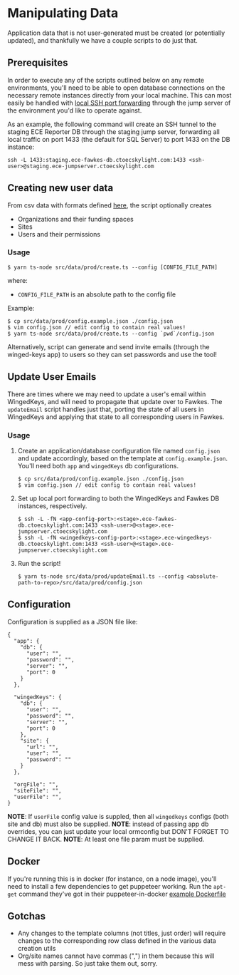# Manipulating Data
Application data that is not user-generated must be created (or potentially updated), and thankfully we have a couple scripts to do just that.

## Prerequisites
In order to execute any of the scripts outlined below on any remote environments, you'll need to be able to open database connections on the necessary remote instances directly from your local machine.  This can most easily be handled with [local SSH port forwarding](https://www.ssh.com/academy/ssh/tunneling/example#local-forwarding) through the jump server of the environment you'd like to operate against.

As an example, the following command will create an SSH tunnel to the staging ECE Reporter DB through the staging jump server, forwarding all local traffic on port 1433 (the default for SQL Server) to port 1433 on the DB instance:

```
ssh -L 1433:staging.ece-fawkes-db.ctoecskylight.com:1433 <ssh-user>@staging.ece-jumpserver.ctoecskylight.com
```

## Creating new user data
From csv data with formats defined [here](https://docs.google.com/spreadsheets/d/1H7Q5sPkcGqgdZdqzJpH2f-PluQgEfLZ6Dxy4xmIQTZ4/edit#gid=664790308), the script optionally creates
- Organizations and their funding spaces
- Sites
- Users and their permissions

### Usage
```
$ yarn ts-node src/data/prod/create.ts --config [CONFIG_FILE_PATH]
```
where:
- `CONFIG_FILE_PATH` is an absolute path to the config file

Example:
```
$ cp src/data/prod/config.example.json ./config.json
$ vim config.json // edit config to contain real values!
$ yarn ts-node src/data/prod/create.ts --config `pwd`/config.json
```

Alternatively, script can generate and send invite emails (through the winged-keys app) to users so they can set passwords and use the tool!

## Update User Emails
There are times where we may need to update a user's email within WingedKeys, and will need to propagate that update over to Fawkes.  The `updateEmail` script handles just that, porting the state of all users in WingedKeys and applying that state to all corresponding users in Fawkes.

### Usage
1. Create an application/database configuration file named `config.json` and update accordingly, based on the template at `config.example.json`.  You'll need both `app` and `wingedKeys` db configurations.
   ```
   $ cp src/data/prod/config.example.json ./config.json
   $ vim config.json // edit config to contain real values!
   ```
1. Set up local port forwarding to both the WingedKeys and Fawkes DB instances, respectively.
   ```
   $ ssh -L -fN <app-config-port>:<stage>.ece-fawkes-db.ctoecskylight.com:1433 <ssh-user>@<stage>.ece-jumpserver.ctoecskylight.com
   $ ssh -L -fN <wingedkeys-config-port>:<stage>.ece-wingedkeys-db.ctoecskylight.com:1433 <ssh-user>@<stage>.ece-jumpserver.ctoecskylight.com
   ```
1. Run the script!
   ```
   $ yarn ts-node src/data/prod/updateEmail.ts --config <absolute-path-to-repo>/src/data/prod/config.json
   ```

## Configuration
Configuration is supplied as a JSON file like:
```
{
  "app": {
    "db": {
      "user": "",
      "password": "",
      "server": "",
      "port": 0
    }
  },

  "wingedKeys": {
    "db": {
      "user": "",
      "password": "",
      "server": "",
      "port": 0
    },
    "site": {
      "url": "",
      "user": "",
      "password": ""
    }
  },

  "orgFile": "",
  "siteFile": "",
  "userFile": "",
}
```
**NOTE**: If `userFile` config value is suppled, then all `wingedkeys` configs (both site and db) must also be supplied.
**NOTE**: instead of passing app db overrides, you can just update your local ormconfig but DON'T FORGET TO CHANGE IT BACK.
**NOTE**: At least one file param must be supplied.

## Docker
If you're running this is in docker (for instance, on a node image), you'll need to install a few dependencies to get puppeteer working.
Run the `apt-get` command they've got in their puppeteer-in-docker [example Dockerfile](https://github.com/puppeteer/puppeteer/blob/main/docs/troubleshooting.md#running-puppeteer-in-docker)

## Gotchas
- Any changes to the template columns (not titles, just order) will require changes to the corresponding row class defined in the various data creation utils
- Org/site names cannot have commas (",") in them because this will mess with parsing. So just take them out, sorry.
